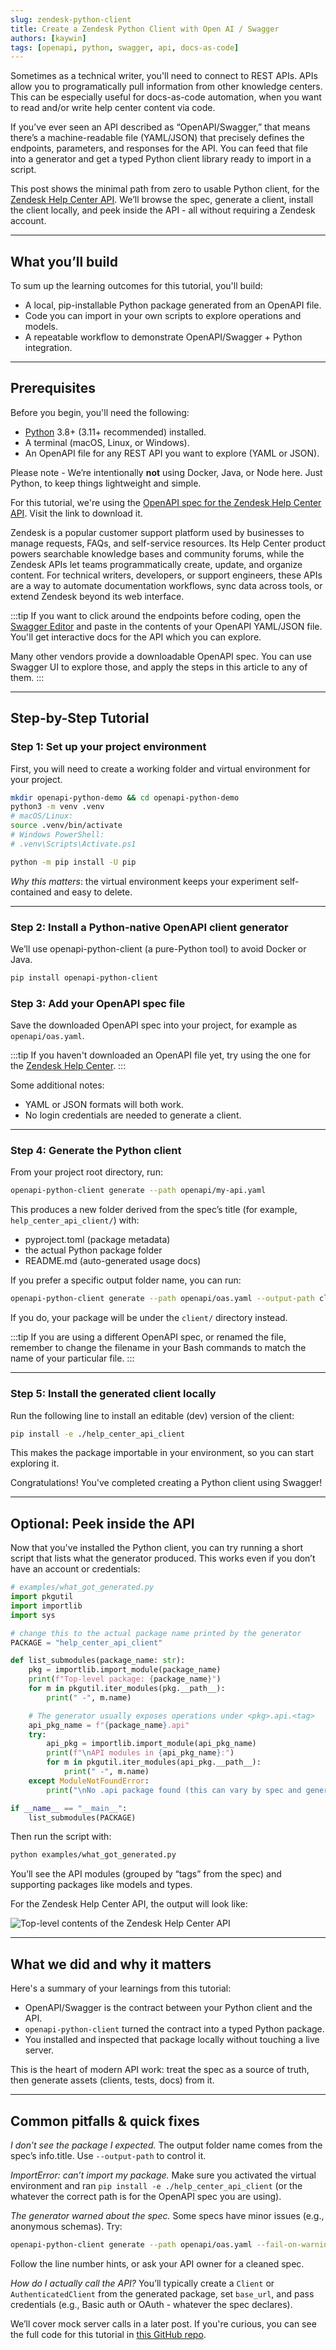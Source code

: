 ```yaml
---
slug: zendesk-python-client
title: Create a Zendesk Python Client with Open AI / Swagger
authors: [kaywin]
tags: [openapi, python, swagger, api, docs-as-code]
---
```


Sometimes as a technical writer, you'll need to connect to REST APIs. APIs allow you to programatically pull information from other knowledge centers. This can be especially useful for docs-as-code automation, when you want to read and/or write help center content via code.

If you’ve ever seen an API described as “OpenAPI/Swagger,” that means there’s a machine-readable file (YAML/JSON) that precisely defines the endpoints, parameters, and responses for the API. You can feed that file into a generator and get a typed Python client library ready to import in a script.

This post shows the minimal path from zero to usable Python client, for the [Zendesk Help Center API](https://developer.zendesk.com/api-reference/help_center/help-center-api/introduction/). We’ll browse the spec, generate a client, install the client locally, and peek inside the API - all without requiring a Zendesk account.

---

## What you’ll build

To sum up the learning outcomes for this tutorial, you'll build:
- A local, pip-installable Python package generated from an OpenAPI file.
- Code you can import in your own scripts to explore operations and models.
- A repeatable workflow to demonstrate OpenAPI/Swagger + Python integration.

---

## Prerequisites

Before you begin, you'll need the following:
- [Python](https://www.python.org/) 3.8+ (3.11+ recommended) installed.
- A terminal (macOS, Linux, or Windows).
- An OpenAPI file for any REST API you want to explore (YAML or JSON).

Please note - We’re intentionally **not** using Docker, Java, or Node here. Just Python, to keep things lightweight and simple.

For this tutorial, we're using the [OpenAPI spec for the Zendesk Help Center API](https://developer.zendesk.com/api-reference/help_center/help-center-api/introduction/#download-openapi-file). Visit the link to download it.

Zendesk is a popular customer support platform used by businesses to manage requests, FAQs, and self-service resources. Its Help Center product powers searchable knowledge bases and community forums, while the Zendesk APIs let teams programmatically create, update, and organize content. For technical writers, developers, or support engineers, these APIs are a way to automate documentation workflows, sync data across tools, or extend Zendesk beyond its web interface.

:::tip
If you want to click around the endpoints before coding, open the [Swagger Editor](https://editor.swagger.io/) and paste in the contents of your OpenAPI YAML/JSON file. You'll get interactive docs for the API which you can explore.


Many other vendors provide a downloadable OpenAPI spec. You can use Swagger UI to explore those, and apply the steps in this article to any of them.
:::

---

## Step-by-Step Tutorial

### Step 1: Set up your project environment

First, you will need to create a working folder and virtual environment for your project.

```bash title="Bash"
mkdir openapi-python-demo && cd openapi-python-demo
python3 -m venv .venv
# macOS/Linux:
source .venv/bin/activate
# Windows PowerShell:
# .venv\Scripts\Activate.ps1

python -m pip install -U pip
```

*Why this matters*: the virtual environment keeps your experiment self-contained and easy to delete.

---

### Step 2: Install a Python-native OpenAPI client generator

We’ll use openapi-python-client (a pure-Python tool) to avoid Docker or Java.

```bash title="Bash"
pip install openapi-python-client
```

### Step 3: Add your OpenAPI spec file

Save the downloaded OpenAPI spec into your project, for example as `openapi/oas.yaml`.

:::tip
If you haven't downloaded an OpenAPI file yet, try using the one for the [Zendesk Help Center](https://developer.zendesk.com/api-reference/help_center/help-center-api/introduction/#download-openapi-file).
:::

Some additional notes:
- YAML or JSON formats will both work.
- No login credentials are needed to generate a client.

---

### Step 4: Generate the Python client

From your project root directory, run:
```bash title="Bash"
openapi-python-client generate --path openapi/my-api.yaml
```

This produces a new folder derived from the spec’s title (for example, `help_center_api_client/`) with:
- pyproject.toml (package metadata)
- the actual Python package folder
- README.md (auto-generated usage docs)

If you prefer a specific output folder name, you can run:

```bash title="Bash"
openapi-python-client generate --path openapi/oas.yaml --output-path client
```
If you do, your package will be under the `client/` directory instead.

:::tip
If you are using a different OpenAPI spec, or renamed the file, remember to change the filename in your Bash commands to match the name of your particular file.
:::

---

### Step 5: Install the generated client locally

Run the following line to install an editable (dev) version of the client:

```bash title="Bash"
pip install -e ./help_center_api_client
```

This makes the package importable in your environment, so you can start exploring it.

Congratulations! You've completed creating a Python client using Swagger!

---

## Optional: Peek inside the API

Now that you've installed the Python client, you can try running a short script that lists what the generator produced. This works even if you don’t have an account or credentials:

```python title="Python"
# examples/what_got_generated.py
import pkgutil
import importlib
import sys

# change this to the actual package name printed by the generator
PACKAGE = "help_center_api_client"

def list_submodules(package_name: str):
    pkg = importlib.import_module(package_name)
    print(f"Top-level package: {package_name}")
    for m in pkgutil.iter_modules(pkg.__path__):
        print(" -", m.name)

    # The generator usually exposes operations under <pkg>.api.<tag>
    api_pkg_name = f"{package_name}.api"
    try:
        api_pkg = importlib.import_module(api_pkg_name)
        print(f"\nAPI modules in {api_pkg_name}:")
        for m in pkgutil.iter_modules(api_pkg.__path__):
            print(" -", m.name)
    except ModuleNotFoundError:
        print("\nNo .api package found (this can vary by spec and generator version).")

if __name__ == "__main__":
    list_submodules(PACKAGE)
```

Then run the script with:

```bash title="Bash"
python examples/what_got_generated.py
```

You’ll see the API modules (grouped by “tags” from the spec) and supporting packages like models and types.

For the Zendesk Help Center API, the output will look like:

![Top-level contents of the Zendesk Help Center API](/img/blog/peek-api-contents.png)

---

## What we did and why it matters

Here's a summary of your learnings from this tutorial:
- OpenAPI/Swagger is the contract between your Python client and the API.
- `openapi-python-client` turned the contract into a typed Python package.
- You installed and inspected that package locally without touching a live server.

This is the heart of modern API work: treat the spec as a source of truth, then generate assets (clients, tests, docs) from it.

---
## Common pitfalls & quick fixes

*I don’t see the package I expected.*
The output folder name comes from the spec’s info.title. Use `--output-path` to control it.

*ImportError: can’t import my package.*
Make sure you activated the virtual environment and ran `pip install -e ./help_center_api_client` (or the whatever the correct path is for the OpenAPI spec you are using).

*The generator warned about the spec.*
Some specs have minor issues (e.g., anonymous schemas). Try:
```bash title="Bash"
openapi-python-client generate --path openapi/oas.yaml --fail-on-warning
```
Follow the line number hints, or ask your API owner for a cleaned spec.

*How do I actually call the API?*
You’ll typically create a `Client` or `AuthenticatedClient` from the generated package, set `base_url`, and pass credentials (e.g., Basic auth or OAuth - whatever the spec declares).

We’ll cover mock server calls in a later post. If you're curious, you can see the full code for this tutorial in [this GitHub repo](https://github.com/kaywina/zendesk-help-center-python-client).
